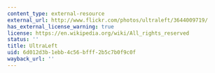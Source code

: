 ```yaml
---
content_type: external-resource
external_url: http://www.flickr.com/photos/ultraleft/3644009719/
has_external_license_warning: true
license: https://en.wikipedia.org/wiki/All_rights_reserved
status: ''
title: UltraLeft
uid: 6d012d3b-1ebb-4c56-bfff-2b5c7b0f9c0f
wayback_url: ''
---
```

